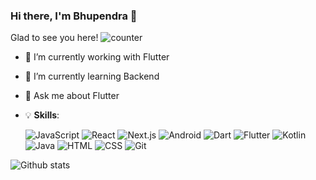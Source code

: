 ### Hi there, I'm Bhupendra 👋

Glad to see you here! ![counter](https://enx36civpq8vkrj.m.pipedream.net)

- 🔭 I’m currently working with Flutter
- 🌱 I’m currently learning Backend
- 💬 Ask me about Flutter
- 💡 **Skills**:

  ![JavaScript](https://img.shields.io/badge/-JavaScript-F7DF1E?logo=javascript&logoColor=black&style=flat-square)
  ![React](https://img.shields.io/badge/-React-61DAFB?logo=react&logoColor=black&style=flat-square)
  ![Next.js](https://img.shields.io/badge/-Next.js-000000?logo=nextdotjs&logoColor=white&style=flat-square)
  ![Android](https://img.shields.io/badge/-Android-3DDC84?logo=android&logoColor=white&style=flat-square)
  ![Dart](https://img.shields.io/badge/-Dart-0175C2?logo=dart&logoColor=white&style=flat-square)
  ![Flutter](https://img.shields.io/badge/-Flutter-02569B?logo=flutter&logoColor=white&style=flat-square)
  ![Kotlin](https://img.shields.io/badge/-Kotlin-0095D5?logo=kotlin&logoColor=white&style=flat-square)
  ![Java](https://img.shields.io/badge/-Java-007396?logo=java&logoColor=white&style=flat-square)
  ![HTML](https://img.shields.io/badge/-HTML-E34F26?logo=html5&logoColor=white&style=flat-square)
  ![CSS](https://img.shields.io/badge/-CSS-1572B6?logo=css3&logoColor=white&style=flat-square)
  ![Git](https://img.shields.io/badge/-Git-F05032?logo=git&logoColor=white&style=flat-square)

![Github stats](https://github-readme-stats.vercel.app/api?username=pundirbhupendra)


